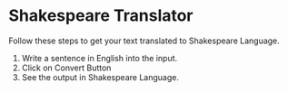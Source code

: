 # Shakespeare Translator
Follow these steps to get your text translated to Shakespeare Language.

1. Write a sentence in English into the input.
2. Click on Convert Button 
3. See the output in Shakespeare Language.
